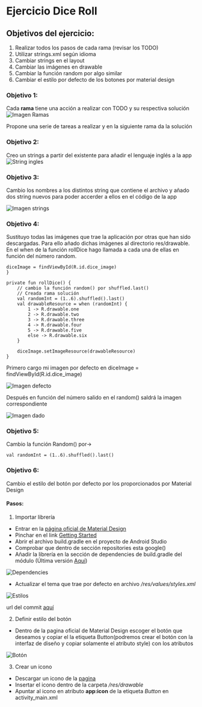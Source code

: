 # Ejercicio Dice Roll  

## Objetivos del ejercicio:

1. Realizar todos los pasos de cada rama (revisar los TODO)
2. Utilizar strings.xml según idioma
3. Cambiar strings en el layout
4. Cambiar las imágenes en drawable 
5. Cambiar la función random por algo similar 
6. Cambiar el estilo por defecto de los botones por material design

### Objetivo 1:

Cada **rama** tiene una acción a realizar con TODO y su respectiva solución
![Imagen Ramas](media/ramas.png)

Propone una serie de tareas a realizar y en la siguiente rama da la solución

### Objetivo 2:
Creo un strings a partir del existente para añadir el lenguaje inglés a la app 
![String ingles](media/eng.png)



### Objetivo 3:

Cambio los nombres a los distintos string que contiene el archivo y añado dos string nuevos para poder accerder a ellos en el código de la app


![Imagen strings](media/strings.png)

### Objetivo 4:

Sustituyo todas las imágenes que trae la aplicación por otras que han sido descargadas.
Para ello añado dichas imágenes al directorio res/drawable.
En el when de la función rollDice hago llamada a cada una de ellas en función del número random.

    diceImage = findViewById(R.id.dice_image)
    }

    private fun rollDice() {
        // cambio la función random() por shuffled.last()
        // Creada rama solución
        val randomInt = (1..6).shuffled().last()
        val drawableResource = when (randomInt) {
            1 -> R.drawable.one
            2 -> R.drawable.two
            3 -> R.drawable.three
            4 -> R.drawable.four
            5 -> R.drawable.five
            else -> R.drawable.six
        }

        diceImage.setImageResource(drawableResource)
    }


Primero cargo mi imagen por defecto en diceImage = findViewById(R.id.dice_image)

![Imagen defecto](media/imagenDefecto.png)

Después en función del número salido en el random() saldrá la imagen correspondiente

![Imagen dado](media/imagenDado.png)

### Objetivo 5:

Cambio la función Random() por->

    val randomInt = (1..6).shuffled().last()

### Objetivo 6:

Cambio el estilo del botón por defecto por los proporcionados por Material Design

#### Pasos:

1. Importar librería
- Entrar en la [página oficial de Material Design](https://material.io/components/buttons/android)  
- Pinchar en el link [Getting Started](https://github.com/material-components/material-components-android/blob/master/docs/getting-started.md)
- Abrir el archivo build.gradle en el proyecto de Android Studio
- Comprobar que dentro de sección repositories esta google()
- Añadir la librería en la sección de dependencies de build.gradle del módulo (Última versión [Aquí](https://mvnrepository.com/artifact/com.google.android.material/material))

![Dependencies](media/dependencies.png)

- Actualizar el tema que trae por defecto en archivo _/res/values/styles.xml_

![Estilos](media/styles.png)


url del commit [aquí](https://github.com/jsamperevazquez/andfun-kotlin-dice-roller/commit/7411d8e5aca276e477dd44486b7988816e44bc06)

2. Definir estilo del botón
- Dentro de la pagina oficial de Material Design escoger el botón que deseamos y copiar el la etiqueta Button(podremos crear el botón con la interfaz de diseño y copiar solamente el atributo style) con los atributos

![Botón](media/button.png)


3. Crear un icono
- Descargar un icono de la [pagina](https://fonts.google.com/icons?selected=Material+Icons)  
- Insertar el icono dentro de la carpeta _/res/drawable_
- Apuntar al icono en atributo **app:icon** de la etiqueta _Button_ en activity_main.xml














